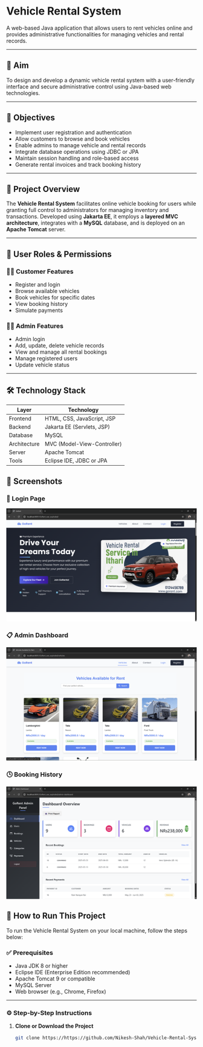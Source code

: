 # Vehicle Rental System

A web-based Java application that allows users to rent vehicles online and provides administrative functionalities for managing vehicles and rental records.

---

## 🚀 Aim

To design and develop a dynamic vehicle rental system with a user-friendly interface and secure administrative control using Java-based web technologies.

---

## 🎯 Objectives

- Implement user registration and authentication
- Allow customers to browse and book vehicles
- Enable admins to manage vehicle and rental records
- Integrate database operations using JDBC or JPA
- Maintain session handling and role-based access
- Generate rental invoices and track booking history

---

## 📝 Project Overview

The **Vehicle Rental System** facilitates online vehicle booking for users while granting full control to administrators for managing inventory and transactions. Developed using **Jakarta EE**, it employs a **layered MVC architecture**, integrates with a **MySQL** database, and is deployed on an **Apache Tomcat** server.

---

## 👥 User Roles & Permissions

### 🧑‍💼 Customer Features

- Register and login
- Browse available vehicles
- Book vehicles for specific dates
- View booking history
- Simulate payments

### 👨‍💻 Admin Features

- Admin login
- Add, update, delete vehicle records
- View and manage all rental bookings
- Manage registered users
- Update vehicle status

---

## 🛠️ Technology Stack

| Layer      | Technology                     |
|------------|---------------------------------|
| Frontend   | HTML, CSS, JavaScript, JSP      |
| Backend    | Jakarta EE (Servlets, JSP)      |
| Database   | MySQL                           |
| Architecture | MVC (Model-View-Controller)  |
| Server     | Apache Tomcat                   |
| Tools      | Eclipse IDE, JDBC or JPA        |

## 📸 Screenshots

### 🔐 Login Page
![Login Page](screenshots/home.png)

### 📋 Admin Dashboard
![Dashboard](screenshots/vehicle.png)

### 🕓 Booking History
![Booking History](screenshots/admin.png)

## 🧪 How to Run This Project

To run the Vehicle Rental System on your local machine, follow the steps below:

### ✅ Prerequisites

- Java JDK 8 or higher
- Eclipse IDE (Enterprise Edition recommended)
- Apache Tomcat 9 or compatible
- MySQL Server
- Web browser (e.g., Chrome, Firefox)

---

### ⚙️ Step-by-Step Instructions

1. **Clone or Download the Project**

   ```bash
   git clone https://https://github.com/Nikesh-Shah/Vehicle-Rental-System.git


